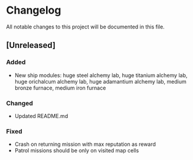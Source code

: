 # Changelog
All notable changes to this project will be documented in this file.

## [Unreleased]

### Added
- New ship modules: huge steel alchemy lab, huge titanium alchemy lab, huge
  orichalcum alchemy lab, huge adamantium alchemy lab, medium bronze furnace,
  medium iron furnace

### Changed
- Updated README.md

### Fixed
- Crash on returning mission with max reputation as reward
- Patrol missions should be only on visited map cells
